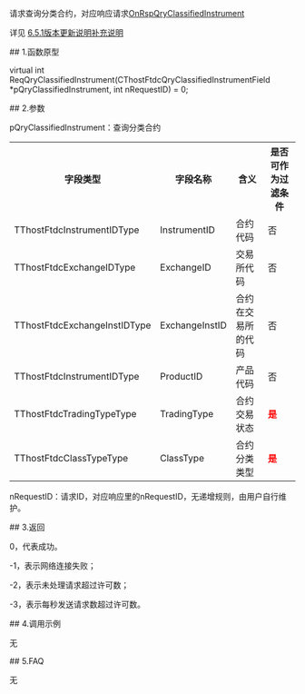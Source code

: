 <p>请求查询分类合约，对应响应请求<a href="../../CTHOSTFTDCTRADERAPI/ONRSPQRYCLASSIFIEDINSTRUMENT/">OnRspQryClassifiedInstrument</a></p>
<p>详见  <a href="../../../6.5.1BBGXSMBCSM/">6.5.1版本更新说明补充说明</a></p>
<span class="anchor" id="191415fd-16c0-4977-9d2b-678cede43c63"></span>
## 1.函数原型
<p>virtual int ReqQryClassifiedInstrument(CThostFtdcQryClassifiedInstrumentField *pQryClassifiedInstrument, int nRequestID) = 0;</p>
<span class="anchor" id="5a992fea-013c-4156-ad5c-f1a40ec36952"></span>
## 2.参数
<p>pQryClassifiedInstrument：查询分类合约</p>
<table><tr><th style="TEXT-ALIGN: center;">字段类型</th><th style="TEXT-ALIGN: center;">字段名称</th><th style="TEXT-ALIGN: center;">含义</th><th style="TEXT-ALIGN: center;">是否可作为过滤条件</th></tr><tr><td style="TEXT-ALIGN: left;">TThostFtdcInstrumentIDType</td>
<td style="TEXT-ALIGN: left;">InstrumentID</td>
<td style="TEXT-ALIGN: left;">合约代码</td>
<td style="TEXT-ALIGN: left;">否</td>
</tr>
<tr><td style="TEXT-ALIGN: left;">TThostFtdcExchangeIDType</td>
<td style="TEXT-ALIGN: left;">ExchangeID</td>
<td style="TEXT-ALIGN: left;">交易所代码</td>
<td style="TEXT-ALIGN: left;">否</td>
</tr>
<tr><td style="TEXT-ALIGN: left;">TThostFtdcExchangeInstIDType</td>
<td style="TEXT-ALIGN: left;">ExchangeInstID</td>
<td style="TEXT-ALIGN: left;">合约在交易所的代码</td>
<td style="TEXT-ALIGN: left;">否</td>
</tr>
<tr><td style="TEXT-ALIGN: left;">TThostFtdcInstrumentIDType</td>
<td style="TEXT-ALIGN: left;">ProductID</td>
<td style="TEXT-ALIGN: left;">产品代码</td>
<td style="TEXT-ALIGN: left;">否</td>
</tr>
<tr><td style="TEXT-ALIGN: left;">TThostFtdcTradingTypeType</td>
<td style="TEXT-ALIGN: left;">TradingType</td>
<td style="TEXT-ALIGN: left;">合约交易状态</td>
<td style="TEXT-ALIGN: left;"><strong><font color="#FF0000">是</font></strong></td>
</tr>
<tr><td style="TEXT-ALIGN: left;">TThostFtdcClassTypeType</td>
<td style="TEXT-ALIGN: left;">ClassType</td>
<td style="TEXT-ALIGN: left;">合约分类类型</td>
<td style="TEXT-ALIGN: left;"><strong><font color="#FF0000">是</font></strong></td>
</tr>
</table>
<p>nRequestID：请求ID，对应响应里的nRequestID，无递增规则，由用户自行维护。</p>
<span class="anchor" id="48c08370-80a8-4878-9231-cb14c5ca6e75"></span>
## 3.返回
<p>0，代表成功。</p>
<p>-1，表示网络连接失败；</p>
<p>-2，表示未处理请求超过许可数；</p>
<p>-3，表示每秒发送请求数超过许可数。</p>
<span class="anchor" id="74ddc6f7-5cc4-41e7-849c-615a6d28c3e1"></span>
## 4.调用示例
<p>无</p>
<span class="anchor" id="044d2f84-4e55-4de7-b9c8-e14408d03414"></span>
## 5.FAQ
<p>无</p>
